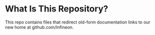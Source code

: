 # What Is This Repository?
This repo contains files that redirect old-form documentation links to our new home at github.com/Infineon.
